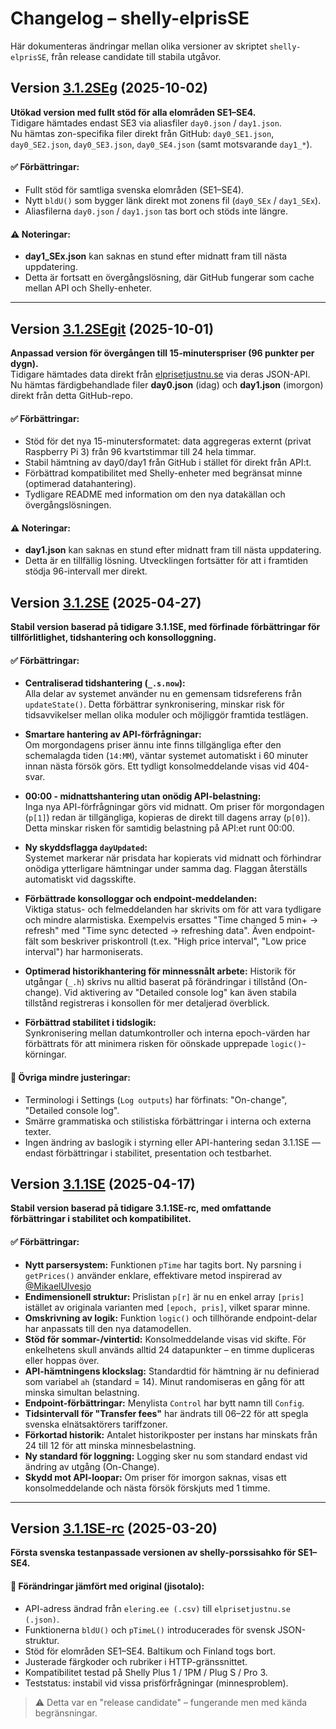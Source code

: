 # Changelog – shelly-elprisSE

Här dokumenteras ändringar mellan olika versioner av skriptet `shelly-elprisSE`, från release candidate till stabila utgåvor.

## Version [3.1.2SEg](https://github.com/Soviet9773Red/shelly-elprisSE/blob/main/shelly-elpris3.1.2SEg.js) (2025-10-02)

**Utökad version med fullt stöd för alla elområden SE1–SE4.**  
Tidigare hämtades endast SE3 via aliasfiler `day0.json` / `day1.json`.  
Nu hämtas zon-specifika filer direkt från GitHub: `day0_SE1.json`, `day0_SE2.json`, `day0_SE3.json`, `day0_SE4.json` (samt motsvarande `day1_*`).  

#### ✅ Förbättringar:
- Fullt stöd för samtliga svenska elområden (SE1–SE4).
- Nytt `bldU()` som bygger länk direkt mot zonens fil (`day0_SEx` / `day1_SEx`).
- Aliasfilerna `day0.json` / `day1.json` tas bort och stöds inte längre.

#### ⚠️ Noteringar:
- **day1_SEx.json** kan saknas en stund efter midnatt fram till nästa uppdatering.
- Detta är fortsatt en övergångslösning, där GitHub fungerar som cache mellan API och Shelly-enheter.

---

## Version [3.1.2SEgit](https://github.com/Soviet9773Red/shelly-elprisSE/blob/main/shelly-elpris3.1.2SEgit.js) (2025-10-01)

**Anpassad version för övergången till 15-minuterspriser (96 punkter per dygn).**  
Tidigare hämtades data direkt från [elprisetjustnu.se](https://www.elprisetjustnu.se/) via deras JSON-API.  
Nu hämtas färdigbehandlade filer **day0.json** (idag) och **day1.json** (imorgon) direkt från detta GitHub-repo.

#### ✅ Förbättringar:

- Stöd för det nya 15-minutersformatet: data aggregeras externt (privat Raspberry Pi 3) från 96 kvartstimmar till 24 hela timmar.
- Stabil hämtning av day0/day1 från GitHub i stället för direkt från API:t.
- Förbättrad kompatibilitet med Shelly-enheter med begränsat minne (optimerad datahantering).
- Tydligare README med information om den nya datakällan och övergångslösningen.

#### ⚠️ Noteringar:

- **day1.json** kan saknas en stund efter midnatt fram till nästa uppdatering.
- Detta är en tillfällig lösning. Utvecklingen fortsätter för att i framtiden stödja 96-intervall mer direkt.


## Version [3.1.2SE](https://github.com/Soviet9773Red/shelly-elprisSE/blob/main/arch/shelly-elpris3.1.2SE.js) (2025-04-27)

**Stabil version baserad på tidigare 3.1.1SE, med förfinade förbättringar för tillförlitlighet, tidshantering och konsolloggning.**

#### ✅ Förbättringar:

- **Centraliserad tidshantering (`_.s.now`):**  
  Alla delar av systemet använder nu en gemensam tidsreferens från `updateState()`. Detta förbättrar synkronisering, minskar risk för tidsavvikelser mellan olika moduler och möjliggör framtida testlägen.

- **Smartare hantering av API-förfrågningar:**  
  Om morgondagens priser ännu inte finns tillgängliga efter den schemalagda tiden (`14:MM`), väntar systemet automatiskt i 60 minuter innan nästa försök görs. Ett tydligt konsolmeddelande visas vid 404-svar.

- **00:00 - midnattshantering utan onödig API-belastning:**  
  Inga nya API-förfrågningar görs vid midnatt. Om priser för morgondagen (`p[1]`) redan är tillgängliga, kopieras de direkt till dagens array (`p[0]`). Detta minskar risken för samtidig belastning på API:et runt 00:00.

- **Ny skyddsflagga `dayUpdated`:**  
  Systemet markerar när prisdata har kopierats vid midnatt och förhindrar onödiga ytterligare hämtningar under samma dag. Flaggan återställs automatiskt vid dagsskifte.

- **Förbättrade konsolloggar och endpoint-meddelanden:**  
  Viktiga status- och felmeddelanden har skrivits om för att vara tydligare och mindre alarmistiska. Exempelvis ersattes "Time changed 5 min+ -> refresh" med "Time sync detected -> refreshing data". Även endpoint-fält som beskriver priskontroll (t.ex. "High price interval", "Low price interval") har harmoniserats.

- **Optimerad historikhantering för minnessnålt arbete:** 
  Historik för utgångar (`_.h`) skrivs nu alltid baserat på förändringar i tillstånd (On-change). Vid aktivering av "Detailed console log" kan även stabila tillstånd registreras i konsollen för mer detaljerad överblick.


- **Förbättrad stabilitet i tidslogik:**  
  Synkronisering mellan datumkontroller och interna epoch-värden har förbättrats för att minimera risken för oönskade upprepade `logic()`-körningar.

#### 🔧 Övriga mindre justeringar:

- Terminologi i Settings (`Log outputs`) har förfinats: "On-change", "Detailed console log".
- Smärre grammatiska och stilistiska förbättringar i interna och externa texter.
- Ingen ändring av baslogik i styrning eller API-hantering sedan 3.1.1SE — endast förbättringar i stabilitet, presentation och testbarhet.


## Version [3.1.1SE](https://github.com/Soviet9773Red/shelly-elprisSE/blob/main/arch/shelly-elpris3.1.1SE.js) (2025-04-17)

**Stabil version baserad på tidigare 3.1.1SE-rc, med omfattande förbättringar i stabilitet och kompatibilitet.**

#### ✅ Förbättringar:

- **Nytt parsersystem:** Funktionen `pTime` har tagits bort. Ny parsning i `getPrices()` använder enklare, effektivare metod inspirerad av [@MikaelUlvesjo](https://github.com/MikaelUlvesjo)
- **Endimensionell struktur:** Prislistan `p[r]` är nu en enkel array  `[pris]` istället av originala varianten med `[epoch, pris]`, vilket sparar minne.
- **Omskrivning av logik:** Funktion `logic()` och tillhörande endpoint-delar har anpassats till den nya datamodellen.
- **Stöd för sommar-/vintertid:** Konsolmeddelande visas vid skifte. För enkelhetens skull används alltid 24 datapunkter – en timme dupliceras eller hoppas över.
- **API-hämtningens klockslag:** Standardtid för hämtning är nu definierad som variabel `ah` (standard = 14). Minut randomiseras en gång för att minska simultan belastning.
- **Endpoint-förbättringar:** Menylista `Control` har bytt namn till `Config`.
- **Tidsintervall för "Transfer fees"** har ändrats till 06–22 för att spegla svenska elnätsaktörers tariffzoner.
- **Förkortad historik:** Antalet historikposter per instans har minskats från 24 till 12 för att minska minnesbelastning.
- **Ny standard för loggning:** Logging sker nu som standard endast vid ändring av utgång (On-Change).
- **Skydd mot API-loopar:** Om priser för imorgon saknas, visas ett konsolmeddelande och nästa försök förskjuts med 1 timme.

---

## Version [3.1.1SE-rc](https://github.com/Soviet9773Red/shelly-elprisSE/blob/main/arch/shelly-elprisSE_3.1.1se-rc.js) (2025-03-20)

**Första svenska testanpassade versionen av shelly-porssisahko för SE1–SE4.**

#### 🚧 Förändringar jämfört med original (jisotalo):
- API-adress ändrad från `elering.ee (.csv)` till `elprisetjustnu.se (.json)`.
- Funktionerna `bldU()` och `pTimeL()` introducerades för svensk JSON-struktur.
- Stöd för elområden SE1–SE4. Baltikum och Finland togs bort.
- Justerade färgkoder och rubriker i HTTP-gränssnittet.
- Kompatibilitet testad på Shelly Plus 1 / 1PM / Plug S / Pro 3.
- Teststatus: instabil vid vissa prisförfrågningar (minnesproblem).

> ⚠️ Detta var en "release candidate" – fungerande men med kända begränsningar.
